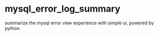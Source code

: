 # mysql_error_log_summary
summarize the mysql error view experience with simple ui, powered by python.

